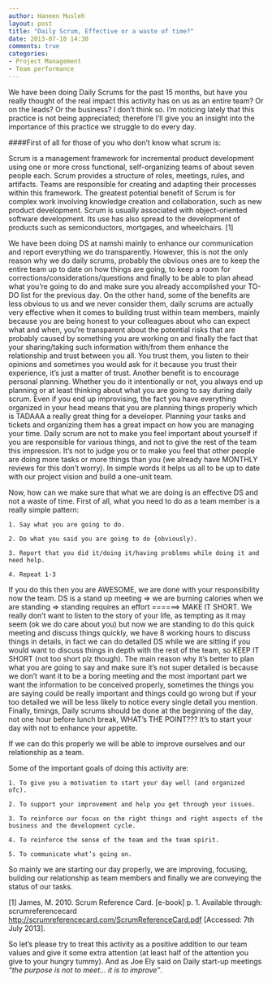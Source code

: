 ```yaml
---
author: Haneen Musleh
layout: post
title: "Daily Scrum, Effective or a waste of time?"
date: 2013-07-10 14:30
comments: true
categories: 
- Project Management
- Team performance
---
```


We have been doing Daily Scrums for the past 15 months, but have you really thought of the real impact this activity has on us as an entire team? Or on the leads? Or the business? I don’t think so. I’m noticing lately that this practice is not being appreciated; therefore I’ll give you an insight into the importance of this practice we struggle to do every day.

 

<!-- more -->

 

####First of all for those of you who don’t know what scrum is:

Scrum is a management framework for incremental product development using one or more cross functional, self-organizing teams of about seven people each. Scrum provides a structure of roles, meetings, rules, and artifacts. Teams are responsible for creating and adapting their processes within this framework. The greatest potential benefit of Scrum is for complex work involving knowledge creation and collaboration, such as new product development. Scrum is usually associated with object-oriented software development. Its use has also spread to the development of products such as semiconductors, mortgages, and wheelchairs. [1]

We have been doing DS at namshi mainly to enhance our communication and report everything we do transparently. However, this is not the only reason why we do daily scrums, probably the obvious ones are to keep the entire team up to date on how things are going, to keep a room for corrections/considerations/questions and finally to be able to plan ahead what you’re going to do and make sure you already accomplished your TO-DO list for the previous day.  On the other hand, some of the benefits are less obvious to us and we never consider them, daily scrums are actually very effective when it comes to building trust within team members, mainly because you are being honest to your colleagues about who can expect what and when, you’re transparent about the potential risks that are probably caused by something you are working on and finally the fact that your sharing/taking such information with/from them enhance the relationship and trust between you all. You trust them, you listen to their opinions and sometimes you would ask for it because you trust their experience, it’s just a matter of trust. Another benefit is to encourage personal planning. Whether you do it intentionally or not, you always end up planning or at least thinking about what you are going to say during daily scrum. Even if you end up improvising, the fact you have everything organized in your head means that you are planning things properly which is TADAAA a really great thing for a developer. Planning your tasks and tickets and organizing them has a great impact on how you are managing your time. Daily scrum are not to make you feel important about yourself if you are responsible for various things, and not to give the rest of the team this impression. It’s not to judge you or to make you feel that other people are doing more tasks or more things than you (we already have MONTHLY reviews for this don’t worry). In simple words it helps us all to be up to date with our project vision and build a one-unit team.

Now, how can we make sure that what we are doing is an effective DS and not a waste of time. First of all, what you need to do as a team member is a really simple pattern:

	1. Say what you are going to do.

	2. Do what you said you are going to do {obviously).

	3. Report that you did it/doing it/having problems while doing it and 		need help.

	4. Repeat 1-3

If you do this then you are AWESOME, we are done with your responsibility now the team. DS is a stand up meeting => we are burning calories when we are standing => standing requires an effort ======> MAKE IT SHORT. We really don’t want to listen to the story of your life, as tempting as it may seem (ok we do care about you) but now we are standing to do this quick meeting and discuss things quickly, we have 8 working hours to discuss things in details, in fact we can do detailed DS while we are sitting if you would want to discuss things in depth with the rest of the team, so KEEP IT SHORT (not too short plz though).  The main reason why it’s better to plan what you are going to say and make sure it’s not super detailed is because we don’t want it to be a boring meeting and the most important part we want the information to be conceived properly, sometimes the things you are saying could be really important and things could go wrong but if your too detailed we will be less likely to notice every single detail you mention. Finally, timings, Daily scrums should be done at the beginning of the day, not one hour before lunch break, WHAT’s THE POINT??? It’s to start your day with not to enhance your appetite.

If we can do this properly we will be able to improve ourselves and our relationship as a team.

Some of the important goals of doing this activity are:

	1. To give you a motivation to start your day well (and organized ofc).

	2. To support your improvement and help you get through your issues.

	3. To reinforce our focus on the right things and right aspects of the 		business and the development cycle.

	4. To reinforce the sense of the team and the team spirit.

	5. To communicate what’s going on.

So mainly we are starting our day properly, we are improving, focusing, building our relationship as team members and finally we are conveying the status of our tasks.

[1] James, M. 2010. Scrum Reference Card. [e-book] p. 1. Available through: scrumreferencecard http://scrumreferencecard.com/ScrumReferenceCard.pdf [Accessed: 7th July 2013].

 

So let’s please try to treat this activity as a positive addition to our team values and give it some extra attention (at least half of the attention you give to your hungry tummy). And as Joe Ely said on Daily start-up meetings  *“the purpose is not to meet… it is to improve”*.

 
